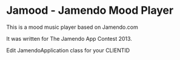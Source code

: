 Jamood - Jamendo Mood Player
============================

This is a mood music player based on Jamendo.com

It was written for The Jamendo App Contest 2013.

Edit JamendoApplication class for your CLIENTID


